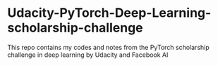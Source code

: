 # Udacity-PyTorch-Deep-Learning-scholarship-challenge
This repo contains my codes and notes from the PyTorch scholarship challenge in deep learning by Udacity and Facebook AI
